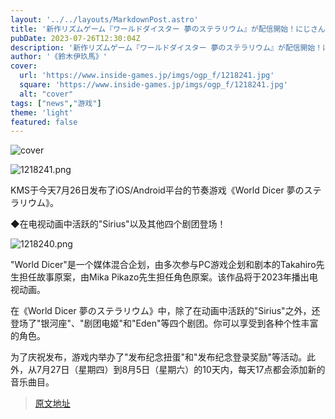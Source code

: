 ```yaml
---
layout: '../../layouts/MarkdownPost.astro'
title: '新作リズムゲーム『ワールドダイスター 夢のステラリウム』が配信開始！にじさんじ・社築による生配信も決定'
pubDate: 2023-07-26T12:30:04Z
description: '新作リズムゲーム『ワールドダイスター 夢のステラリウム』が配信開始！にじさんじ・社築による生配信も決定'
author: '《鈴木伊玖馬》'
cover:
  url: 'https://www.inside-games.jp/imgs/ogp_f/1218241.jpg'
  square: 'https://www.inside-games.jp/imgs/ogp_f/1218241.jpg'
  alt: "cover"
tags: ["news","游戏"]
theme: 'light'
featured: false
---
```


![cover](https://www.inside-games.jp/imgs/ogp_f/1218241.jpg)

![1218241.png](https://www.inside-games.jp/imgs/zoom/1218241.png)

KMS于今天7月26日发布了iOS/Android平台的节奏游戏《World Dicer 夢のステラリウム》。

◆在电视动画中活跃的"Sirius"以及其他四个剧团登场！

![1218240.png](https://www.inside-games.jp/imgs/zoom/1218240.png)

"World Dicer"是一个媒体混合企划，由多次参与PC游戏企划和剧本的Takahiro先生担任故事原案，由Mika Pikazo先生担任角色原案。该作品将于2023年播出电视动画。

在《World Dicer 夢のステラリウム》中，除了在动画中活跃的"Sirius"之外，还登场了"银河座"、"剧团电姬"和"Eden"等四个剧团。你可以享受到各种个性丰富的角色。

为了庆祝发布，游戏内举办了"发布纪念扭蛋"和"发布纪念登录奖励"等活动。此外，从7月27日（星期四）到8月5日（星期六）的10天内，每天17点都会添加新的音乐曲目。

>[原文地址](https://www.inside-games.jp/article/2023/07/26/147427.html)  